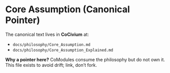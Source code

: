 <!-- status: stub; target: 150+ words -->
<!-- status: stub; target: 150+ words -->
# Core Assumption (Canonical Pointer)

The canonical text lives in **CoCivium** at:

- `docs/philosophy/Core_Assumption.md`
- `docs/philosophy/Core_Assumption_Explained.md`

**Why a pointer here?**  CoModules consume the philosophy but do not own it.  This file exists to avoid drift; link, don’t fork.

